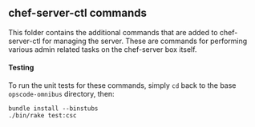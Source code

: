 ## chef-server-ctl commands

This folder contains the additional commands that are added to chef-server-ctl for managing the server. These are commands for performing various admin related tasks on the chef-server box itself.

#### Testing

To run the unit tests for these commands, simply `cd` back to the base `opscode-omnibus` directory, then:

```
bundle install --binstubs
./bin/rake test:csc
```
